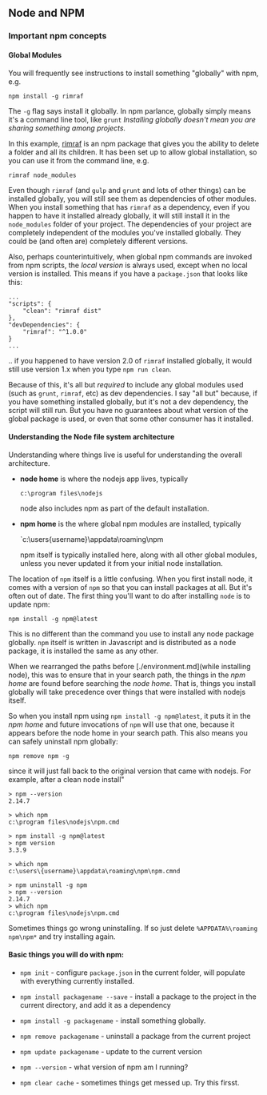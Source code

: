 ## Node and NPM

### Important npm concepts 

#### Global Modules

You will frequently see instructions to install something "globally" with npm, e.g.

	npm install -g rimraf

The `-g` flag says install it globally. In npm parlance, globally simply means it's a command line tool, like `grunt` *Installing globally doesn't mean you are sharing something among projects.*

In this example, [rimraf](https://github.com/isaacs/rimraf) is an npm package that gives you the ability to delete a folder and all its children. It has been set up to allow global installation, so you can use it from the command line, e.g.

    rimraf node_modules 

Even though `rimraf` (and `gulp` and `grunt` and lots of other things) can be installed globally, you will still see them as dependencies of other modules. When you install something that has `rimraf` as a dependency, even if you happen to have it installed already globally, it will still install it in the `node_modules` folder of your project. The dependencies of your project are completely independent of the modules you've installed globally. They could be (and often are) completely different versions.

Also, perhaps counterintuitively, when global npm commands are invoked from npm scripts, the *local version* is always used, except when no local version is installed. This means if you have a `package.json` that looks like this:

    ...
    "scripts": {
        "clean": "rimraf dist"
    },
    "devDependencies": {
        "rimraf": "^1.0.0"
    }
    ...

.. if you happened to have version 2.0 of `rimraf` installed globally, it would still use version 1.x when you type `npm run clean`.

Because of this, it's all but *required* to include any global modules used (such as `grunt`, `rimraf`, etc) as dev dependencies. I say "all but" because, if you have something installed globally, but it's not a dev dependency, the script will still run. But you have no guarantees about what version of the global package is used, or even that some other consumer has it installed.

#### Understanding the Node file system architecture

Understanding where things live is useful for understanding the overall architecture. 

* **node home** is where the nodejs app lives, typically 
    
	`c:\program files\nodejs`

	node also includes npm as part of the default installation.    

* **npm home** is the where global npm modules are installed, typically

	`c:\users{username}\appdata\roaming\npm

	npm itself is typically installed here, along with all other global modules, unless you never updated it from your initial node installation. 

The location of `npm` itself is a little confusing. When you first install node, it comes with a version of `npm` so that you can install packages at all. But it's often out of date. The first thing you'll want to do after installing `node` is to update npm:

    npm install -g npm@latest

This is no different than the command you use to install any node package globally. `npm` itself is written in Javascript and is distributed as a node package, it is installed the same as any other.  

When we rearranged the paths before [./environment.md](while installing node), this was to ensure that in your search path, the things in the *npm home* are found before searching the *node home*. That is, things you install globally will take precedence over things that were installed with nodejs itself.

So when you install npm using `npm install -g npm@latest`, it puts it in the *npm home* and future invocations of `npm` will use that one, because it appears before the node home in your search path. This also means you can safely uninstall npm globally:

    npm remove npm -g


since it will just fall back to the original version that came with nodejs. For example, after a clean node install"

    > npm --version
    2.14.7

    > which npm
    c:\program files\nodejs\npm.cmd

    > npm install -g npm@latest
    > npm version
    3.3.9

    > which npm
    c:\users\{username}\appdata\roaming\npm\npm.cmnd

    > npm uninstall -g npm
    > npm --version
    2.14.7
    > which npm
    c:\program files\nodejs\npm.cmd

Sometimes things go wrong uninstalling. If so just delete `%APPDATA%\roaming
npm\npm*` and try installing again.


#### Basic things you will do with npm:

* `npm init` - configure `package.json` in the current folder, will populate with everything currently installed.
* `npm install packagename --save` - install a package to the project in the current directory, and add it as a dependency 
* `npm install -g packagename` - install something globally.
* `npm remove packagename` - uninstall a package from the current project
* `npm update packagename` - update to the current version
* `npm --version` - what version of npm am I running?

* `npm clear cache` - sometimes things get messed up. Try this firsst. 
